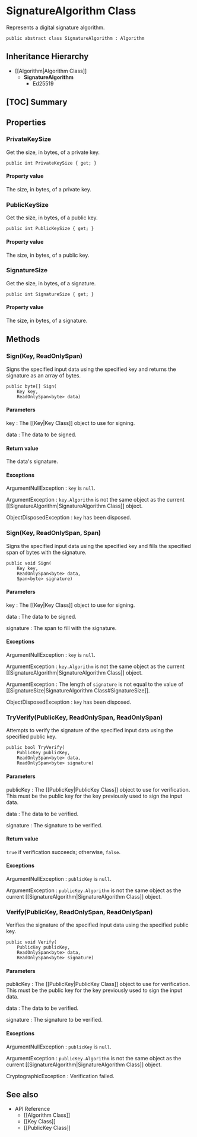 # SignatureAlgorithm Class

Represents a digital signature algorithm.

    public abstract class SignatureAlgorithm : Algorithm


## Inheritance Hierarchy

* [[Algorithm|Algorithm Class]]
    * **SignatureAlgorithm**
        * Ed25519


## [TOC] Summary


## Properties


### PrivateKeySize

Get the size, in bytes, of a private key.

    public int PrivateKeySize { get; }

#### Property value

The size, in bytes, of a private key.


### PublicKeySize

Get the size, in bytes, of a public key.

    public int PublicKeySize { get; }

#### Property value

The size, in bytes, of a public key.


### SignatureSize

Get the size, in bytes, of a signature.

    public int SignatureSize { get; }

#### Property value

The size, in bytes, of a signature.


## Methods


### Sign(Key, ReadOnlySpan<byte>)

Signs the specified input data using the specified key and returns the signature
as an array of bytes.

    public byte[] Sign(
        Key key,
        ReadOnlySpan<byte> data)

#### Parameters

key
: The [[Key|Key Class]] object to use for signing.

data
: The data to be signed.

#### Return value

The data's signature.

#### Exceptions

ArgumentNullException
: `key` is `null`.

ArgumentException
: `key.Algorithm` is not the same object as the current
    [[SignatureAlgorithm|SignatureAlgorithm Class]] object.

ObjectDisposedException
: `key` has been disposed.


### Sign(Key, ReadOnlySpan<byte>, Span<byte>)

Signs the specified input data using the specified key and fills the specified
span of bytes with the signature.

    public void Sign(
        Key key,
        ReadOnlySpan<byte> data,
        Span<byte> signature)

#### Parameters

key
: The [[Key|Key Class]] object to use for signing.

data
: The data to be signed.

signature
: The span to fill with the signature.

#### Exceptions

ArgumentNullException
: `key` is `null`.

ArgumentException
: `key.Algorithm` is not the same object as the current
    [[SignatureAlgorithm|SignatureAlgorithm Class]] object.

ArgumentException
: The length of `signature` is not equal to the value of
    [[SignatureSize|SignatureAlgorithm Class#SignatureSize]].

ObjectDisposedException
: `key` has been disposed.


### TryVerify(PublicKey, ReadOnlySpan<byte>, ReadOnlySpan<byte>)

Attempts to verify the signature of the specified input data using the specified
public key.

    public bool TryVerify(
        PublicKey publicKey,
        ReadOnlySpan<byte> data,
        ReadOnlySpan<byte> signature)

#### Parameters

publicKey
: The [[PublicKey|PublicKey Class]] object to use for verification. This must
    be the public key for the key previously used to sign the input data.

data
: The data to be verified.

signature
: The signature to be verified.

#### Return value

`true` if verification succeeds; otherwise, `false`.

#### Exceptions

ArgumentNullException
: `publicKey` is `null`.

ArgumentException
: `publicKey.Algorithm` is not the same object as the current
    [[SignatureAlgorithm|SignatureAlgorithm Class]] object.


### Verify(PublicKey, ReadOnlySpan<byte>, ReadOnlySpan<byte>)

Verifies the signature of the specified input data using the specified public
key.

    public void Verify(
        PublicKey publicKey,
        ReadOnlySpan<byte> data,
        ReadOnlySpan<byte> signature)

#### Parameters

publicKey
: The [[PublicKey|PublicKey Class]] object to use for verification. This must
    be the public key for the key previously used to sign the input data.

data
: The data to be verified.

signature
: The signature to be verified.

#### Exceptions

ArgumentNullException
: `publicKey` is `null`.

ArgumentException
: `publicKey.Algorithm` is not the same object as the current
    [[SignatureAlgorithm|SignatureAlgorithm Class]] object.

CryptographicException
: Verification failed.


## See also

* API Reference
    * [[Algorithm Class]]
    * [[Key Class]]
    * [[PublicKey Class]]
